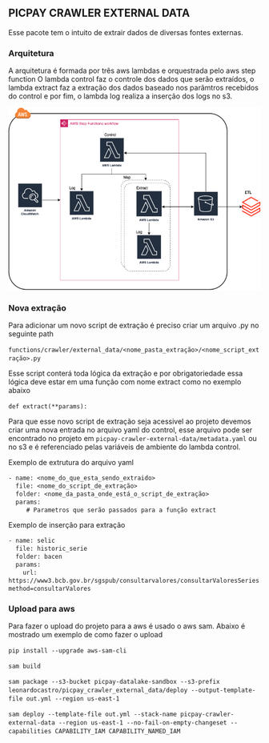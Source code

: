 ## PICPAY CRAWLER EXTERNAL DATA

Esse pacote tem o intuito de extrair dados de diversas fontes externas.

### Arquitetura

A arquitetura é formada por três aws lambdas e orquestrada pelo aws step function 
O lambda control faz o controle dos dados que serão extraídos, o lambda extract faz a extração dos dados baseado nos parâmtros recebidos do control
e por fim, o lambda log realiza a inserção dos logs no s3.

![Alt text](extract_digram.drawio.png "Arquitetura")

### Nova extração

Para adicionar um novo script de extração é preciso criar um arquivo .py no seguinte path 

`functions/crawler/external_data/<nome_pasta_extração>/<nome_script_extração>.py`

Esse script conterá toda lógica da extração e por obrigatoriedade essa lógica deve estar em uma função com nome extract como no exemplo abaixo

`def extract(**params):`

Para que esse novo script de extração seja acessivel ao projeto devemos criar uma nova entrada no arquivo yaml do control,
esse arquivo pode ser encontrado no projeto em `picpay-crawler-external-data/metadata.yaml` ou no s3 e 
é referenciado pelas variáveis de ambiente do lambda control.

Exemplo de extrutura do arquivo yaml

```
- name: <nome_do_que_esta_sendo_extraido>
  file: <nome_do_script_de_extração>
  folder: <nome_da_pasta_onde_está_o_script_de_extração>
  params: 
     # Parametros que serão passados para a função extract
```

Exemplo de inserção para extração

```
- name: selic
  file: historic_serie
  folder: bacen
  params: 
    url: https://www3.bcb.gov.br/sgspub/consultarvalores/consultarValoresSeries.do?method=consultarValores
```

### Upload para aws

Para fazer o upload do projeto para a aws é usado o aws sam. Abaixo é mostrado um exemplo de como fazer o upload

`pip install --upgrade aws-sam-cli`

`sam build`

`sam package --s3-bucket picpay-datalake-sandbox --s3-prefix leonardocastro/picpay_crawler_external_data/deploy --output-template-file out.yml --region us-east-1`

`sam deploy --template-file out.yml --stack-name picpay-crawler-external-data --region us-east-1 --no-fail-on-empty-changeset --capabilities CAPABILITY_IAM CAPABILITY_NAMED_IAM`

